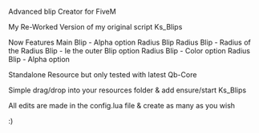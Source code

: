 Advanced blip Creator for FiveM

My Re-Worked Version of my original script Ks_Blips

Now Features
Main Blip - Alpha option
Radius Blip
Radius Blip - Radius of the Radius Blip - Ie the outer Blip option
Radius Blip - Color option
Radius Blip - Alpha option

Standalone Resource but only tested with latest Qb-Core

Simple drag/drop into your resources folder & add ensure/start Ks_Blips

All edits are made in the config.lua file & create as many as you wish

:)